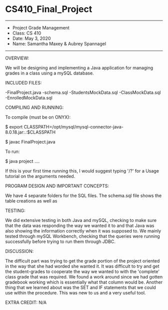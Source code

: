 # CS410_Final_Project

****************
* Project Grade Management
* Class: CS 410
* Date: May 3, 2020
* Name: Samantha Maxey & Aubrey Spannagel
**************** 

OVERVIEW:

We will be designing and implementing a Java application for managing grades in a class using a mySQL database.

INCLUDED FILES:

-FinalProject.java
-schema.sql
-StudentsMockData.sql
-ClassMockData.sql
-EnrolledMockData.sql

COMPILING AND RUNNING:

To compile (must be on ONYX):

$ export CLASSPATH=/opt/mysql/mysql-connector-java-8.0.18.jar:.:$CLASSPATH

$ javac FinalProject.java

To run:

$ java project ....

If this is your first time running this, I would suggest typing '/?' for a Usage tutorial on the arguments needed.


PROGRAM DESIGN AND IMPORTANT CONCEPTS:

We have 4 separate folders for the SQL files. The schema.sql file shows the table creations as well as 

TESTING:

We did extensive testing in both Java and mySQL, checking to make sure that the data was responding the way we wanted it to and that Java was also showing the information correctly when it was supposed to. We mainly tested through mySQL Workbench, checking that the queries were running successfully before trying to run them through JDBC. 


DISCUSSION:
 
The difficult part was trying to get the grade portion of the project oriented in the way that she had worded she wanted it. It was difficult to try and get the student-grades to cooperate the way we wanted to with the 'complete' class grade that was required. We found a work around since we had gotten gradebook working which is essentially what that column would be. Another thing that we learned about was the SET and IF statements that we could use within the procedure. This was new to us and a very useful tool. 
 
EXTRA CREDIT:
N/A
